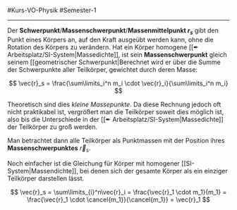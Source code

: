#Kurs-VO-Physik #Semester-1

---

Der **Schwerpunkt**/**Massenschwerpunkt**/**Massenmittelpunkt $r_s$** gibt den Punkt eines Körpers an, auf den Kraft ausgeübt werden kann, ohne die Rotation des Körpers zu verändern. Hat ein Körper homogene [[✒ Arbeitsplatz/SI-System|Massedichte]], ist sein **Massenschwerpunkt** gleich seinem [[geometrischer Schwerpunkt|Berechnet wird er über die Summe der Schwerpunkte aller Teilkörper, gewichtet durch deren Masse:

$$
\vec{r}_s = \frac{\sum\limits_i^n m_i \cdot \vec{r}_i}{\sum\limits_i^n m_i}
$$

Theoretisch sind dies *kleine Massepunkte*. Da diese Rechnung jedoch oft nicht praktikabel ist, vergrößert man die Teilkörper soweit dies möglich ist, also bis die Unterschiede in der [[✒ Arbeitsplatz/SI-System|Massedichte]] der Teilkörper zu groß werden.

Man betrachtet dann alle Teilkörper als Punktmassen mit der Position ihres **Massenschwerpunktes** $\vec{r}_s$.

Noch einfacher ist die Gleichung für Körper mit homogener [[SI-System|Massendichte]], bei denen sich der gesamte Körper als ein einziger Teilkörper darstellen lässt.

$$
\vec{r}_s = \sum\limits_{i}^n\vec{r}_i =
\frac{\vec{r}_1 \cdot m_1}{m_1} =
\frac{\vec{r}_1 \cdot \cancel{m_1}}{\cancel{m_1}} = \vec{r}_1
$$